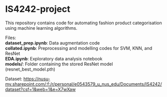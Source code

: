# IS4242-project

This repository contains code for automating fashion product categorisation using machine learning algorithms.

Files:<br>
<b>dataset_prep.ipynb</b>: Data augmentation code<br>
<b>collated.ipynb</b>: Preprocessing and modelling codes for SVM, KNN, and ResNet<br>
<b>EDA.ipynb</b>: Exploratory data analysis notebook<br>
<b>models/</b>: Folder containing the stored ResNet model (resnet_best_model.pth)

Dataset: https://nusu-my.sharepoint.com/:f:/r/personal/e0543579_u_nus_edu/Documents/IS4242/dataset?csf=1&web=1&e=X7wXaw

